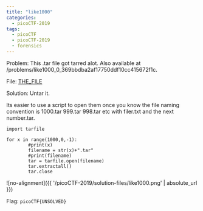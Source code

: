 ```yaml
---
title: "like1000"
categories:
  - picoCTF-2019
tags:
  - picoCTF
  - picoCTF-2019
  - forensics
---
```


Problem: This .tar file got tarred alot. Also available at /problems/like1000_0_369bbdba2af17750ddf10cc415672f1c.

File: [THE_FILE](https://github.com/Yorzaren/ctf/raw/master/picoCTF-2019/problem-files/1000.tar "Download file")

Solution: Untar it.

Its easier to use a script to open them once you know the file naming convention is 1000.tar 999.tar 998.tar etc with filer.txt and the next number.tar.

```
import tarfile

for x in range(1000,0,-1):
        #print(x)
        filename = str(x)+".tar"
        #print(filename)
        tar = tarfile.open(filename)
        tar.extractall()
        tar.close
```

![no-alignment]({{ '/picoCTF-2019/solution-files/like1000.png' | absolute_url }})


Flag: ```picoCTF{UNSOLVED}```